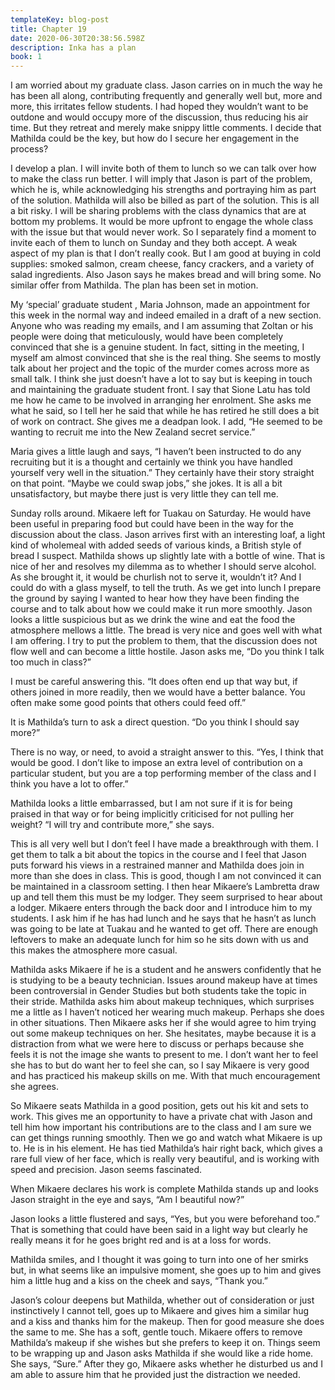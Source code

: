 ```yaml
---
templateKey: blog-post
title: Chapter 19
date: 2020-06-30T20:38:56.598Z
description: Inka has a plan
book: 1
---
```

I am worried about my graduate class. Jason carries on in much the way he has been all along, contributing frequently and generally well but, more and more, this irritates fellow students. I had hoped they wouldn’t want to be outdone and would occupy more of the discussion, thus reducing his air time. But they retreat and merely make snippy little comments. I decide that Mathilda could be the key, but how do I secure her engagement in the process?



I develop a plan. I will invite both of them to lunch so we can talk over how to make the class run better. I will imply that Jason is part of the problem, which he is, while acknowledging his strengths and portraying him as part of the solution. Mathilda will also be billed as part of the solution. This is all a bit risky. I will be sharing problems with the class dynamics that are at bottom my problems. It would be more upfront to engage the whole class with the issue but that would never work. So I separately find a moment to invite each of them to lunch on Sunday and they both accept. A weak aspect of my plan is that I don’t really cook. But I am good at buying in cold supplies: smoked salmon, cream cheese, fancy crackers, and a variety of salad ingredients. Also Jason says he makes bread and will bring some. No similar offer from Mathilda. The plan has been set in motion.



My ‘special’ graduate student , Maria Johnson, made an appointment for this week in the normal way and indeed emailed in a draft of a new section. Anyone who was reading my emails, and I am assuming that Zoltan or his people were doing that meticulously, would have been completely convinced that she is a genuine student. In fact, sitting in the meeting, I myself am almost convinced that she is the real thing. She seems to mostly talk about her project and the topic of the murder comes across more as small talk. I think she just doesn’t have a lot to say but is keeping in touch and maintaining the graduate student front. I say that Sione Latu has told me how he came to be involved in arranging her enrolment. She asks me what he said, so I tell her he said that while he has retired he still does a bit of work on contract. She gives me a deadpan look. I add, “He seemed to be wanting to recruit me into the New Zealand secret service.”



Maria gives a little laugh and says, “I haven’t been instructed to do any recruiting but it is a thought and certainly we think you have handled yourself very well in the situation.” They certainly have their story straight on that point. “Maybe we could swap jobs,” she jokes. It is all a bit unsatisfactory, but maybe there just is very little they can tell me.



Sunday rolls around. Mikaere left for Tuakau on Saturday. He would have been useful in preparing food but could have been in the way for the discussion about the class. Jason arrives first with an interesting loaf, a light kind of wholemeal with added seeds of various kinds, a British style of bread I suspect. Mathilda shows up slightly late with a bottle of wine. That is nice of her and resolves my dilemma as to whether I should serve alcohol. As she brought it, it would be churlish not to serve it, wouldn’t it? And I could do with a glass myself, to tell the truth. As we get into lunch I prepare the ground by saying I wanted to hear how they have been finding the course and to talk about how we could make it run more smoothly. Jason looks a little suspicious but as we drink the wine and eat the food the atmosphere mellows a little. The bread is very nice and goes well with what I am offering. I try to put the problem to them, that the discussion does not flow well and can become a little hostile. Jason asks me, “Do you think I talk too much in class?”



I must be careful answering this. “It does often end up that way but, if others joined in more readily, then we would have a better balance. You often make some good points that others could feed off.”



It is Mathilda’s turn to ask a direct question. “Do you think I should say more?”



There is no way, or need, to avoid a straight answer to this. “Yes, I think that would be good. I don’t like to impose an extra level of contribution on a particular student, but you are a top performing member of the class and I think you have a lot to offer.”



Mathilda looks a little embarrassed, but I am not sure if it is for being praised in that way or for being implicitly criticised for not pulling her weight? “I will try and contribute more,” she says.



This is all very well but I don’t feel I have made a breakthrough with them. I get them to talk a bit about the topics in the course and I feel that Jason puts forward his views in a restrained manner and Mathilda does join in more than she does in class. This is good, though I am not convinced it can be maintained in a classroom setting. I then hear Mikaere’s Lambretta draw up and tell them this must be my lodger. They seem surprised to hear about a lodger. Mikaere enters through the back door and I introduce him to my students. I ask him if he has had lunch and he says that he hasn’t as lunch was going to be late at Tuakau and he wanted to get off. There are enough leftovers to make an adequate lunch for him so he sits down with us and this makes the atmosphere more casual.



Mathilda asks Mikaere if he is a student and he answers confidently that he is studying to be a beauty technician. Issues around makeup have at times been controversial in Gender Studies but both students take the topic in their stride. Mathilda asks him about makeup techniques, which surprises me a little as I haven’t noticed her wearing much makeup. Perhaps she does in other situations. Then Mikaere asks her if she would agree to him trying out some makeup techniques on her. She hesitates, maybe because it is a distraction from what we were here to discuss or perhaps because she feels it is not the image she wants to present to me. I don’t want her to feel she has to but do want her to feel she can, so I say Mikaere is very good and has practiced his makeup skills on me. With that much encouragement she agrees.



So Mikaere seats Mathilda in a good position, gets out his kit and sets to work. This gives me an opportunity  to have a private chat with Jason and tell him how important his contributions are to the class and I am sure we can get things running smoothly. Then we go and watch what Mikaere is up to. He is in his element. He has tied Mathilda’s hair right back, which gives a rare full view of her face, which is really very beautiful, and is working with speed and precision. Jason seems fascinated.



When Mikaere declares his work is complete Mathilda stands up and looks Jason straight in the eye and says, “Am I beautiful now?”



Jason looks a little flustered and says, “Yes, but you were beforehand too.” That is something that could have been said in a light way but clearly he really means it for he goes bright red and is at a loss for words.



Mathilda smiles, and I thought it was going to turn into one of her smirks but, in what seems like an impulsive moment, she goes up to him and gives him a little hug and a kiss on the cheek and says, “Thank you.”



Jason’s colour deepens but Mathilda, whether out of consideration or just instinctively I cannot tell, goes up to Mikaere and gives him a similar hug and a kiss and thanks him for the makeup. Then for good measure she does the same to me. She has a soft, gentle touch. Mikaere offers to remove Mathilda’s makeup if she wishes but she prefers to keep it on. Things seem to be wrapping up and Jason asks Mathilda if she would like a ride home. She says, “Sure.” After they go, Mikaere asks whether he disturbed us and I am able to assure him that he provided just the distraction we needed.
